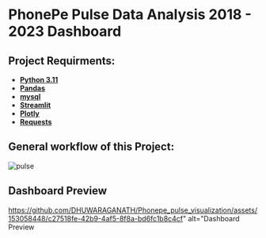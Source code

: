 # PhonePe Pulse Data Analysis 2018 - 2023 Dashboard
## Project Requirments:
- __[Python 3.11](https://www.google.com/search?q=docs.python.org)__ 
- __[Pandas](https://www.google.com/search?q=python+pandas)__
- __[mysql](https://dev.mysql.com/downloads/mysql/)__
- __[Streamlit](https://www.google.com/search?q=python+streamlit)__
- __[Plotly](https://www.google.com/search?q=python+plotly)__
- __[Requests](https://www.google.com/search?q=python+requests)__

## General workflow of this Project:
![pulse](https://github.com/DHUWARAGANATH/Phonepe_pulse_visualization/assets/153058448/aabb9c5c-7e7b-4102-a704-cf6f1d0d8ec6)

## Dashboard Preview
https://github.com/DHUWARAGANATH/Phonepe_pulse_visualization/assets/153058448/c27518fe-42b9-4af5-8f8a-bd6fc1b8c4cf" alt="Dashboard Preview
